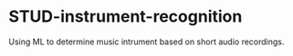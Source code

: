 # STUD-instrument-recognition
Using ML to determine music intrument based on short audio recordings.
